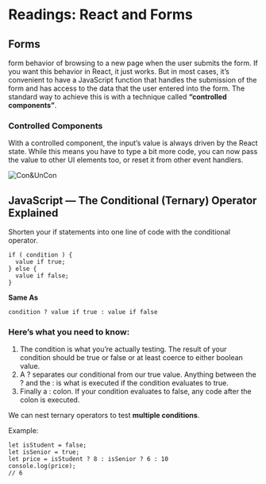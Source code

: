 # Readings: React and Forms
## Forms
form behavior of browsing to a new page when the user submits the form. If you want this behavior in React, it just works. But in most cases, it’s convenient to have a JavaScript function that handles the submission of the form and has access to the data that the user entered into the form. The standard way to achieve this is with a technique called **“controlled components”**.

### Controlled Components
With a controlled component, the input’s value is always driven by the React state. While this means you have to type a bit more code, you can now pass the value to other UI elements too, or reset it from other event handlers.

![Con&UnCon](https://pbs.twimg.com/media/EKzwxZ4WkAAwjlw.jpg)

## JavaScript — The Conditional (Ternary) Operator Explained
Shorten your if statements into one line of code with the conditional operator.
```
if ( condition ) {
  value if true;
} else {
  value if false;
}
```

**Same As**
```
condition ? value if true : value if false
```

### Here’s what you need to know:
1. The condition is what you’re actually testing. The result of your condition should be true or false or at least coerce to either boolean value.
2. A ? separates our conditional from our true value. Anything between the ? and the : is what is executed if the condition evaluates to true.
3. Finally a : colon. If your condition evaluates to false, any code after the colon is executed.

We can nest ternary operators to test **multiple conditions**.

Example:
```
let isStudent = false;
let isSenior = true;
let price = isStudent ? 8 : isSenior ? 6 : 10
console.log(price);
// 6
```